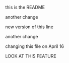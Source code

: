 this is the README

another change

new version of this line

another change

changing this file on April 16

LOOK AT THIS FEATURE

